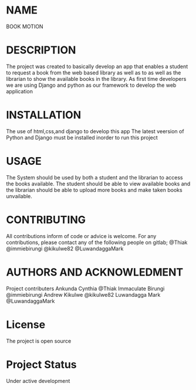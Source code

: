 # NAME

BOOK MOTION

# DESCRIPTION
 
 The project was created to basically develop an app that enables a student to request a book from the web based library as well as to as well as the librarian to show the available books in the library. As first time developers we are using Django and python as our framework  to develop the web application 

 # INSTALLATION

 The use of html,css,and django to develop this app
 The latest veersion of Python and Django must be installed inorder to run this project

 # USAGE

The System should be used by both a student and the librarian to access the books available. The student should be able to view available books and the librarian should be able to upload more books and make taken books unvailable.

# CONTRIBUTING

All contributions inform of code or advice is welcome.
For any contributions, please contact any of the following people on gitlab;
@Thiak
@immiebirungi
@kikulwe82
@LuwandaggaMark

# AUTHORS AND ACKNOWLEDMENT
Project contributers
Ankunda Cynthia @Thiak
Immaculate Birungi @immiebirungi
Andrew Kikulwe @kikulwe82
Luwandagga Mark @LuwandaggaMark

# License
 The project is open source

 # Project Status

 Under active development